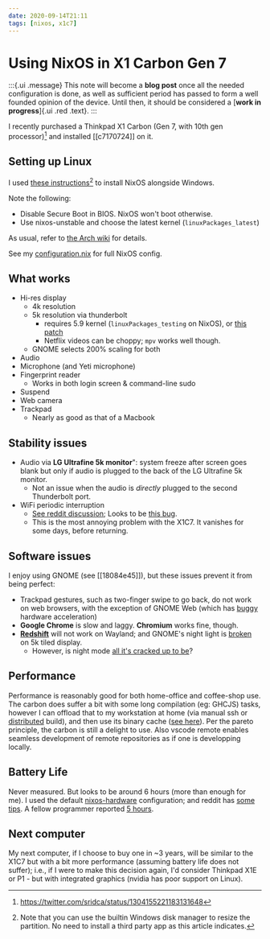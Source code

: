 ```yaml
---
date: 2020-09-14T21:11
tags: [nixos, x1c7]
---
```


# Using NixOS in X1 Carbon Gen 7

:::{.ui .message}
This note will become a **blog post** once all the needed configuration is done, as well as sufficient period has passed to form a well founded opinion of the device. Until then, it should be considered a [**work in progress**]{.ui .red .text}.
:::

I recently purchased a Thinkpad X1 Carbon (Gen 7, with 10th gen processor)[^tw1] and installed [[c7170724]] on it. 

[^tw1]: <https://twitter.com/sridca/status/1304155221183131648>

## Setting up Linux

I used [these instructions](https://github.com/andywhite37/nixos/blob/master/DUAL_BOOT_WINDOWS_GUIDE.md)[^nat] to install NixOS alongside Windows.

[^nat]: Note that you can use the builtin Windows disk manager to resize the partition. No need to install a third party app as this article indicates.

Note the following:

- Disable Secure Boot in BIOS. NixOS won't boot otherwise.
- Use nixos-unstable and choose the latest kernel (`linuxPackages_latest`)

As usual, refer to [the Arch wiki](https://wiki.archlinux.org/index.php/Lenovo_ThinkPad_X1_Carbon_(Gen_7)) for details.

See my [configuration.nix][x1c7.nix] for full NixOS config.

[x1c7.nix]: https://github.com/srid/nix-config/blob/master/configuration.nix/x1c7.nix

## What works

- Hi-res display
  - 4k resolution
  - 5k resolution via thunderbolt
  	- requires 5.9 kernel (`linuxPackages_testing` on NixOS), or [this patch][edd]
    - Netflix videos can be choppy; `mpv` works well though.
  - GNOME selects 200% scaling for both
- Audio
- Microphone (and Yeti microphone)
- Fingerprint reader
  - Works in both login screen & command-line sudo
- Suspend
- Web camera
- Trackpad
  - Nearly as good as that of a Macbook

[edd]: https://gitlab.freedesktop.org/drm/intel/-/issues/27

## Stability issues

- Audio via **LG Ultrafine 5k monitor**": system freeze after screen goes blank but only if audio is plugged to the back of the LG Ultrafine 5k monitor.
  - Not an issue when the audio is *directly* plugged to the second Thunderbolt port.
- WiFi periodic interruption
  - [See reddit discussion](https://www.reddit.com/r/thinkpad/comments/iu1de6/x1_carbon_w_5k_monitor_running_linux/g5ijbw9/?utm_source=reddit&utm_medium=web2x&context=3); Looks to be [this bug](https://bugzilla.kernel.org/show_bug.cgi?id=203709).
  - This is the most annoying problem with the X1C7. It vanishes for some days, before returning.

## Software issues

I enjoy using GNOME (see [[18084e45]]), but these issues prevent it from being perfect:

- Trackpad gestures, such as two-finger swipe to go back, do not work on web browsers, with the exception of GNOME Web (which has [buggy][gnome-web-bug] hardware acceleration)
- **Google Chrome** is slow and laggy. **Chromium** works fine, though.
- [**Redshift**](https://wiki.archlinux.org/index.php/Redshift) will not work on Wayland; and GNOME's night light is [broken](https://gitlab.gnome.org/GNOME/gnome-settings-daemon/-/issues/39) on 5k tiled display.
  - However, is night mode [all it's cracked up to be][night-light]?

[gnome-web-bug]: https://github.com/NixOS/nixpkgs/issues/32580
  
## Performance

Performance is reasonably good for both home-office and coffee-shop use. The carbon does suffer a bit with some long compilation (eg: GHCJS) tasks, however I can offload that to my workstation at home (via manual ssh or [distributed](https://nixos.wiki/wiki/Distributed_build) build), and then use its binary cache ([see here](https://twitter.com/sridca/status/1308808239677571072)). Per the pareto principle, the carbon is still a delight to use. Also vscode remote enables seamless development of remote repositories as if one is developping locally.

## Battery Life

Never measured. But looks to be around 6 hours (more than enough for me). I used the default [nixos-hardware] configuration; and reddit has [some tips][bat-red]. A fellow programmer reported [5 hours][bat-5h].

## Next computer

My next computer, if I choose to buy one in ~3 years, will be similar to the X1C7 but with a bit more performance (assuming battery life does not suffer); i.e., if I were to make this decision again, I'd consider Thinkpad X1E or P1 - but with integrated graphics (nvidia has poor support on Linux).
  
[night-light]: https://timesofindia.indiatimes.com/gadgets-news/why-night-mode-may-be-more-dangerous-for-your-eyes/articleshow/72867053.cms

[bat-red]: https://www.reddit.com/r/thinkpad/comments/gc5nn2/x1_extreme_gen_2_4k_uhd_linux_battery_life/fp9ebs5/?utm_source=reddit&utm_medium=web2x&context=3

[bat-5h]: https://www.reddit.com/r/thinkpad/comments/hwonb5/x1_carbon_gen_8_4k_battery_life/

[nixos-hardware]: https://github.com/srid/nix-config/blob/48c1c44a7ed52c25c25a19a1771b71a16e174da5/nixos-configuration/x1c7.nix#L11-L13